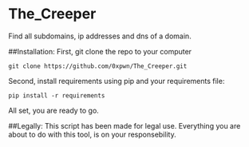 # The_Creeper
Find all subdomains, ip addresses and dns of a domain.

##Installation:
First, git clone the repo to your computer

```git clone https://github.com/0xpwn/The_Creeper.git```

Second, install requirements using pip and your requirements file:

```pip install -r requirements```

All set, you are ready to go.

##Legally:
This script has been made for legal use. Everything you are about to do with this tool, is on your responsebility.

